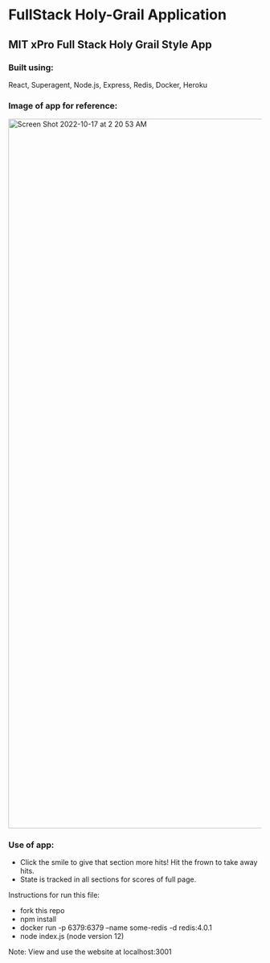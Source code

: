# FullStack Holy-Grail Application
 

## MIT xPro Full Stack Holy Grail Style App

### Built using: 
React, Superagent, Node.js, Express, Redis, Docker, Heroku

### Image of app for reference:

<img width="1411" alt="Screen Shot 2022-10-17 at 2 20 53 AM" src="https://user-images.githubusercontent.com/94776104/196114971-afbb7ce2-8641-46b6-a103-db5b05083c68.png">

### Use of app: 

- Click the smile to give that section more hits! Hit the frown to take away hits. 
- State is tracked in all sections for scores of full page. 

Instructions for run this file:
- fork this repo
- npm install
- docker run -p 6379:6379 –name some-redis -d redis:4.0.1
- node index.js (node version 12)

Note: View and use the website at localhost:3001
